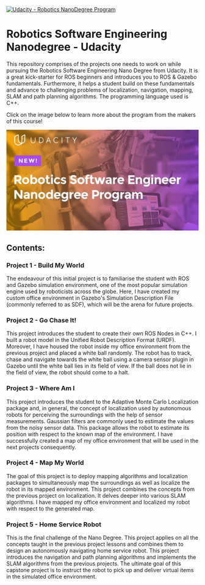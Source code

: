[![Udacity - Robotics NanoDegree Program](https://s3-us-west-1.amazonaws.com/udacity-robotics/Extra+Images/RoboND_flag.png)](https://classroom.udacity.com/nanodegrees/nd209/dashboard/overview)

# Robotics Software Engineering Nanodegree - Udacity
This repository comprises of the projects one needs to work on while pursuing the Robotics Software Engineering Nano Degree from Udacity. It is a great kick-starter for ROS beginners and introduces you to ROS &amp; Gazebo fundamentals. Furthermore, it helps a student build on these fundamentals and advance to challenging problems of localization, navigation, mapping, SLAM and path planning algorithms. The programming language used is C++. 

Click on the image below to learn more about the program from the makers of this course! 

[![HomePage](Robotics_Udacity_ND.jpg)](https://www.youtube.com/watch?v=yl5ca8fDLLY "Robotics Software Engineer Nanodegree Program")

## Contents:

### Project 1 - Build My World
The endeavour of this initial project is to familiarise the student with ROS and Gazebo simulation environment, one of the most popular simulation engine used by roboticists across the globe. Here, I have created my custom office environment in Gazebo's Simulation Description File (commonly referred to as SDF), which will be the arena for future projects.

### Project 2 - Go Chase It!
This project introduces the student to create their own ROS Nodes in C++. I built a robot model in the Unified Robot Description Format (URDF). Moreover, I have housed the robot inside my office environment from the previous project and placed a white ball randomly. The robot has to track, chase and navigate towards the white ball using a camera sensor plugin in Gazebo until the white ball lies in its field of view. If the ball does not lie in the field of view, the robot should come to a halt.

### Project 3 - Where Am I
This project introduces the student to the Adaptive Monte Carlo Localization package and, in general, the concept of localization used by autonomous robots for perceiving the surroundings with the help of sensor measurements. Gaussian filters are commonly used to estimate the values from the noisy sensor data. This package allows the robot to estimate its position with respect to the known map of the environment. I have successfully created a map of my office environment that will be used in the next projects consequently.

### Project 4 - Map My World
The goal of this project is to deploy mapping algorithms and localization packages to simultaneously map the surroundings as well as localize the robot in its mapped environment. This project combines the concepts from the previous project on localization. It delves deeper into various SLAM algorithms. I have mapped my office environment and localized my robot with respect to the generated map.

### Project 5 - Home Service Robot
This is the final challenge of the Nano Degree. This project applies on all the concepts taught in the previous project lessons and combines them to design an autonomously navigating home service robot. This project introduces the navigation and path planning algorithms and implements the SLAM algorithms from the previous projects. The ultimate goal of this capstone project is to instruct the robot to pick up and deliver virtual items in the simulated office environment.
